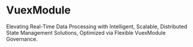 # VuexModule
Elevating Real-Time Data Processing with Intelligent, Scalable, Distributed State Management Solutions, Optimized via Flexible VuexModule Governance.
